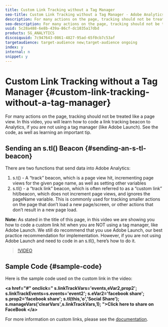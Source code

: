 ```yaml
---
title: Custom Link Tracking without a Tag Manager
seo-title: Custom Link Tracking without a Tag Manager - Adobe Analytics
description: For many actions on the page, tracking should not be treated like a page view. In this video, you will learn how to code a link tracking beacon to Analytics, if you are not using a tag manager (like Adobe Launch). See the code, as well as learning an important tip.
seo-description: For many actions on the page, tracking should not be treated like a page view. In this video, you will learn how to code a link tracking beacon to Analytics, if you are not using a tag manager (like Adobe Launch). See the code, as well as learning an important tip. - Adobe Analytics
uuid: 5c28a488-6e8b-439a-86cf-dc1035a17dbd
products: SG_ANALYTICS
discoiquuid: 7c947643-0861-4827-95ad-65f0cb7c53af
targetaudience: target-audience new;target-audience ongoing
index: y
internal: n
snippet: y
---
```


# Custom Link Tracking without a Tag Manager {#custom-link-tracking-without-a-tag-manager}

For many actions on the page, tracking should not be treated like a page view. In this video, you will learn how to code a link tracking beacon to Analytics, if you are not using a tag manager (like Adobe Launch). See the code, as well as learning an important tip.

## Sending an s.tl() Beacon {#sending-an-s-tl-beacon}

There are two functions that send data into Adobe Analytics:

1. s.t() - A “track” beacon, which is a page view hit, incrementing page views for the given page name, as well as setting other variables
1. s.tl() - a “track link” beacon, which is often referred to as a “custom link” hit/beacon, which does not increment page views, and ignores the pageName variable. This is commonly used for tracking smaller actions on the page that don’t load a new page/screen, or other actions that don’t result in a new page load.

**Note:** As stated in the title of this page, in this video we are showing you how to code a custom link hit when you are NOT using a tag manager, like Adobe Launch. We still do recommend that you use Adobe Launch, our best practice recommendation for implementation. However, if you are not using Adobe Launch and need to code in an s.tl(), here’s how to do it.

>[!VIDEO](https://video.tv.adobe.com/v/25832/?quality=12)

## Sample Code {#sample-code}

Here is the sample code used on the custom link in the video:

**&lt;a href="#" onclick="
    s.linkTrackVars='events,eVar2,prop2';
    s.linkTrackEvents=s.events='event2';
    s.eVar2='facebook share';
    s.prop2='facebook share';
    s.tl(this,'o','Social Share');
    s.manageVars('clearVars',s.linkTrackVars,1);
"&gt;Click here to share on FaceBook
&lt;/a&gt;**

For more information on custom links, please see the [documentation](https://marketing.adobe.com/resources/help/en_US/sc/implement/function_tl.html).